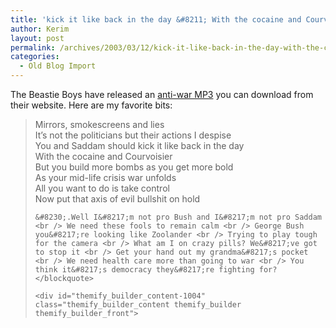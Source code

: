 ```yaml
---
title: 'kick it like back in the day &#8211; With the cocaine and Courvoisier'
author: Kerim
layout: post
permalink: /archives/2003/03/12/kick-it-like-back-in-the-day-with-the-cocaine-and-courvoisier/
categories:
  - Old Blog Import
---
```

The Beastie Boys have released an <a href="http://www.beastieboys.com/" onclick="_gaq.push(['_trackEvent', 'outbound-article', 'http://www.beastieboys.com/', 'anti-war MP3']);" >anti-war MP3</a> you can download from their website. Here are my favorite bits:


>   Mirrors, smokescreens and lies <br /> It&#8217;s not the politicians but their actions I despise <br /> You and Saddam should kick it like back in the day <br /> With the cocaine and Courvoisier <br /> But you build more bombs as you get more bold <br /> As your mid-life crisis war unfolds <br /> All you want to do is take control <br /> Now put that axis of evil bullshit on hold  
>   
>   
>     &#8230;.Well I&#8217;m not pro Bush and I&#8217;m not pro Saddam <br /> We need these fools to remain calm <br /> George Bush you&#8217;re looking like Zoolander <br /> Trying to play tough for the camera <br /> What am I on crazy pills? We&#8217;ve got to stop it <br /> Get your hand out my grandma&#8217;s pocket <br /> We need health care more than going to war <br /> You think it&#8217;s democracy they&#8217;re fighting for?  </blockquote> 
>     
>     <div id="themify_builder_content-1004" class="themify_builder_content themify_builder themify_builder_front">
>
>     
>     
>    